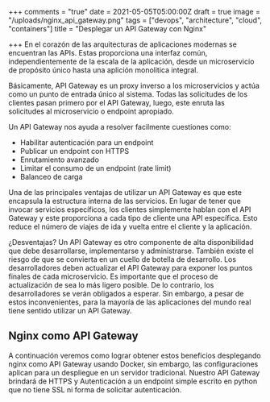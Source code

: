 +++
comments = "true"
date = 2021-05-05T05:00:00Z
draft = true
image = "/uploads/nginx_api_gateway.png"
tags = ["devops", "architecture", "cloud", "containers"]
title = "Desplegar un API Gateway con Nginx"

+++
En el corazón de las arquitecturas de aplicaciones modernas se encuentran  las APIs. Estas proporciona una interfaz común, independientemente de la escala de la aplicación, desde un microservicio de propósito único hasta una aplición monolitica integral.

Básicamente, API Gateway es un proxy inverso a los microservicios y actúa como un punto de entrada único al sistema. Todas las solicitudes de los clientes pasan primero por el API Gateway, luego, este enruta las solicitudes al microservicio o endpoint apropiado.

Un API Gateway nos ayuda a resolver facilmente cuestiones como:

* Habilitar autenticación para un endpoint
* Publicar un endpoint con HTTPS
* Enrutamiento avanzado
* Limitar el consumo de un endpoint (rate limit)
* Balanceo de carga

Una de las principales ventajas de utilizar un API Gateway es que este encapsula la estructura interna de las servicios. En lugar de tener que invocar servicios específicos, los clientes simplemente hablan con el  API Gateway y este  proporciona a cada tipo de cliente una API específica. Esto reduce el número de viajes de ida y vuelta entre el cliente y la aplicación.

¿Desventajas? Un API Gateway es otro componente de alta disponibilidad que debe desarrollarse, implementarse y administrarse. También existe el riesgo de que  se convierta en un cuello de botella de desarrollo. Los desarrolladores deben actualizar el API Gateway para exponer los puntos finales de cada microservicio. Es importante que el proceso de actualización de sea lo más ligero posible. De lo contrario, los desarrolladores se verán obligados a esperar.  Sin embargo, a pesar de estos inconvenientes, para la mayoría de las aplicaciones del mundo real tiene sentido utilizar un API Gateway.

## Nginx como API Gateway

A continuación veremos como lograr obtener estos beneficios desplegando nginx como API Gateway usando Docker, sin embargo, las configuraciones aplican para un despliegue en un servidor tradicional. Nuestro API Gateway brindará de HTTPS y Autenticación a un endpoint simple escrito en python que no tiene SSL ni forma de solicitar autenticación.